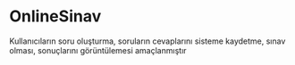 # OnlineSinav
Kullanıcıların soru oluşturma, soruların cevaplarını sisteme kaydetme, sınav olması, sonuçlarını görüntülemesi amaçlanmıştır
